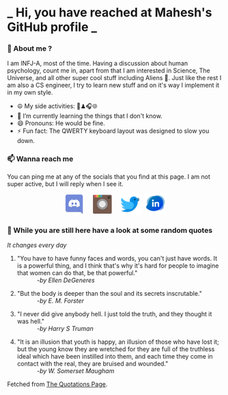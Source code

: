# **_ Hi, you have reached at Mahesh's GitHub profile _**
### 🌸 About me ?
I am INFJ-A, most of the time. Having a discussion about human psychology, count me in, apart from that I am interested in Science, The Universe, and all other super cool stuff including Aliens 🤫. Just like the rest I am also a CS engineer, I try to learn new stuff and on it's way I implement it in my own style. 
- ☮ My side activities: 🎨♟🎧🌐
- 🌱 I’m currently learning the things that I don't know.
- 😄 Pronouns: He would be fine.
- ⚡ Fun fact: The QWERTY keyboard layout was designed to slow you down.

### 📫 Wanna reach me
You can ping me at any of the socials that you find at this page. I am not super active, but I will reply when I see it.
<p align="center">
<a href="https://discordapp.com/users/733328856957714472"><img src="./Assets/Papirus-Team-Papirus-Apps-Discord.svg" height="50px" width="50px" ></a>&nbsp; &nbsp;  
<a href ="https://instagram.com/obl1v_on"><img src="./Assets/Papirus-Team-Papirus-Apps-Instagram.svg" height="50px" width="50px" ></a>&nbsp;  &nbsp; 
<a href ="https://twitter.com/MaheshN2000"><img src="./Assets/Papirus-Team-Papirus-Apps-Twitter.svg" height ="50px" width="50px" ></a>&nbsp;
<a href ="https://linkedin.com/in/mahesh2000"><img src="./Assets/in.png" height ="50px" width="50px" ></a>

</p>



### 🔰 While you are still here have a look at some random quotes
*It changes every day*

<!-- BLOG-POST-LIST:START -->
 1.  "You have to have funny faces and words, you can't just have words. It is a powerful thing, and I think that's why it's hard for people to imagine that women can do that, be that powerful." <br> &emsp;&emsp;&emsp; <i>-by Ellen DeGeneres</i> 

 2.  "But the body is deeper than the soul and its secrets inscrutable." <br> &emsp;&emsp;&emsp; <i>-by E. M. Forster</i> 

 3.  "I never did give anybody hell. I just told the truth, and they thought it was hell." <br> &emsp;&emsp;&emsp; <i>-by Harry S Truman</i> 

 4.  "It is an illusion that youth is happy, an illusion of those who have lost it; but the young know they are wretched for they are full of the truthless ideal which have been instilled into them, and each time they come in contact with the real, they are bruised and wounded." <br> &emsp;&emsp;&emsp; <i>-by W. Somerset Maugham</i> 
<!-- BLOG-POST-LIST:END -->
Fetched from <a href="http://www.quotationspage.com/data/mqotd.rss"> The Quotations Page</a>.
<!-- The above quotes are fetched from " http://www.quotationspage.com/data/mqotd.rss " and the github action used was gautamkrishnar/blog-post-workflow@master -->
